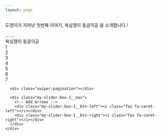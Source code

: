 ```yaml
---
layout: page
---
```


도영이가 지어낸 첫번째 이야기, 욕심쟁이 동글이공 을 소개합니다.! 

<!DOCTYPE html>
<html lang="en">
  <head>
    …
    <meta name="viewport" content="width=device-width, initial-scale=1">
    …

<!-- |이 코드는 Swiper 라이브러리를 사용하여 이미지 갤러리를 만드는 코드입니다.
|
|주석작성
|md 파일도 html 그대로 확장자만 바꿔서 인식이 가능함. 
|단, html 파일의 경우  assets 폴더 내에 있고, md 파일은 바깥에 있기 때문에
|각 사진 및 css, js 를 불러오는 확장자를 인식할 때에 슬러쉬 /assets/ 를 한번 더 넣어줘야함. 
|슬러쉬를 앞에도 빼먹을 경우 안되서 앞에도 꼭 넣어줘야함 
| -->
<!-- 폰트어썸 불러오기 -->
<link rel="stylesheet" href="https://cdnjs.cloudflare.com/ajax/libs/font-awesome/5.15.2/css/all.min.css">

<link rel="stylesheet" href="https://cdnjs.cloudflare.com/ajax/libs/Swiper/6.8.4/swiper-bundle.min.css" />
<script src="https://cdnjs.cloudflare.com/ajax/libs/Swiper/6.8.4/swiper-bundle.min.js"></script>

<!-- |이 코드는 반응형 웹 디자인을 위한 viewport 설정 코드입니다.
|
|좋은 점은, 이 코드를 사용하면 모바일 기기에서도 웹 페이지가 적절하게 보이도록 해줍니다. viewport의 너비를 기기의 너비와 동일하게 설정하고, 초기 확대/축소 비율을 1로 설정함으로써 모바일 기기에서도 웹 페이지가 적절하게 보이도록 합니다.
|
|나쁜 점은, 이 코드가 없으면 모바일 기기에서 웹 페이지가 제대로 보이지 않을 수 있습니다. 또한, viewport 설정을 잘못하면 웹 페이지가 모바일 기기에서 이상하게 보일 수 있으므로 주의가 필요합니다.
| -->



<div class="section-1 con-min-width">
  <div class="con">
    <div class="my-slider-box-1">
      <div class="swiper-container">
        <div class="swiper-wrapper">
          <div class="swiper-slide">
            <div class="my-slider-box-1__prod-name">욕심쟁이 동글이공</div>
            <img src="/assets/gallery/1.png" alt="">
          </div>
          <div class="swiper-slide">
            <div class="my-slider-box-1__prod-name">1</div>
            <img src="/assets/gallery/2.png" alt="">
          </div>
          <div class="swiper-slide">
            <div class="my-slider-box-1__prod-name">2</div>
            <img src="/assets/gallery/3.png" alt="">
          </div>
          <div class="swiper-slide">
            <div class="my-slider-box-1__prod-name">3</div>
            <img src="/assets/gallery/4.png" alt="">
          </div>
          <div class="swiper-slide">
            <div class="my-slider-box-1__prod-name">4</div>
            <img src="/assets/gallery/5.png" alt="">
          </div>
          <div class="swiper-slide">
            <div class="my-slider-box-1__prod-name">5</div>
            <img src="/assets/gallery/6.png" alt="">
          </div>
          <div class="swiper-slide">
            <div class="my-slider-box-1__prod-name">6</div>
            <img src="/assets/gallery/7.png" alt="">
          </div>
          <div class="swiper-slide">
            <div class="my-slider-box-1__prod-name">7</div>
            <img src="/assets/gallery/8.png" alt="">
          </div>
        </div>
      </div>
      
      <div class="swiper-pagination"></div>

      <div class="my-slider-box-1__nav">
        <!-- Add Arrows -->
        <div class="my-slider-box-1__btn-left"><i class="fas fa-caret-left"></i></div>
        <div class="my-slider-box-1__btn-right"><i class="fas fa-caret-right"></i></div>
      </div>
    </div>
  </div>
</div>
<link rel="stylesheet" href="/assets/css/slide gallery.css" />
<script src="/assets/js/slide gallery.js"></script>
</head>